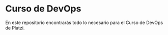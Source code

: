 # Curso de DevOps

En este repositorio encontrarás todo lo necesario para el Curso de DevOps de Platzi.
